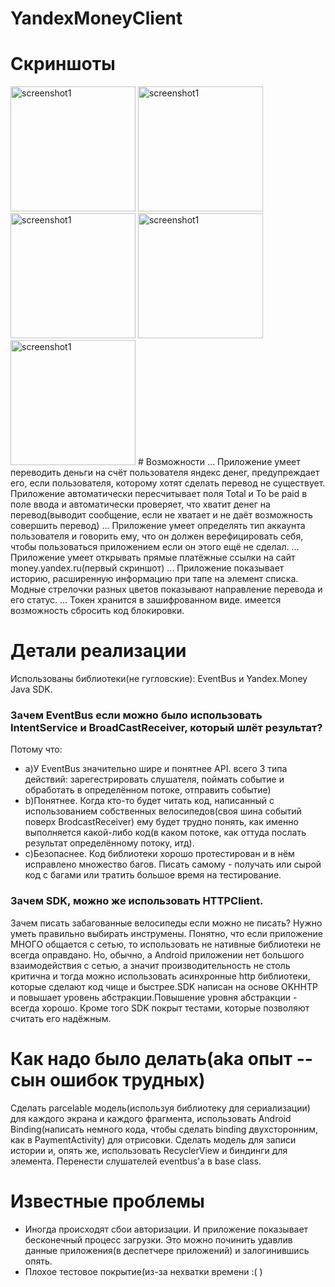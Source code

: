# YandexMoneyClient

# Скриншоты
<img src="https://raw.github.com/KirillTim/YandexMoneyClient/master/screenshots/2015-09-29 21.37.03.png" alt="screenshot1" width="200">
<img src="https://raw.github.com/KirillTim/YandexMoneyClient/master/screenshots/2015-09-29 21.39.23.png" alt="screenshot1" width="200">
<img src="https://raw.github.com/KirillTim/YandexMoneyClient/master/screenshots/2015-09-29 21.40.56.png" alt="screenshot1" width="200">
<img src="https://raw.github.com/KirillTim/YandexMoneyClient/master/screenshots/2015-09-29 21.41.39.png" alt="screenshot1" width="200">
<img src="https://raw.github.com/KirillTim/YandexMoneyClient/master/screenshots/2015-09-29 21.41.53.png" alt="screenshot1" width="200">
# Возможности
... Приложение умеет переводить деньги на счёт пользователя яндекс денег, предупреждает его, если пользователя, которому хотят сделать перевод не существует. Приложение автоматически пересчитывает поля Total и To be paid в поле ввода и автоматически проверяет, что хватит денег на перевод(выводит сообщение, если не хватает и не даёт возможность совершить перевод)
... Приложение умеет определять тип аккаунта пользователя и говорить ему, что он должен верефицировать себя, чтобы пользоваться приложением если он этого ещё не сделал.
... Приложение умеет открывать прямые платёжные ссылки на сайт money.yandex.ru(первый скриншот)
... Приложение показывает историю, расширенную информацию при тапе на элемент списка. Модные стрелочки разных цветов показывают направление перевода и его статус.
... Токен хранится в зашифрованном виде. имеется возможность сбросить код блокировки.

# Детали реализации
Использованы библиотеки(не гугловские): EventBus и Yandex.Money Java SDK.
### Зачем EventBus если можно было использовать IntentService и BroadCastReceiver, который шлёт результат? 
Потому что:
* a)У EventBus значительно шире и понятнее API. всего 3 типа действий: зарегестрировать слушателя, поймать событие и обработать в определённом потоке, отправить событие)
* b)Понятнее. Когда кто-то будет читать код, написанный с использованием собственных велосипедов(своя шина событий поверх BrodcastReceiver) ему будет трудно понять, как именно выполняется какой-либо код(в каком потоке, как оттуда послать результат определённому потоку, итд). 
* с)Безопаснее. Код библиотеки хорошо протестирован и в нём исправлено множество багов. Писать самому - получать или сырой код с багами или тратить большое время на тестирование.
### Зачем SDK, можно же использовать HTTPClient.
Зачем писать забагованные велосипеды если можно не писать? Нужно уметь правильно выбирать инструмены. Понятно, что если приложение МНОГО общается с сетью, то использовать не нативные библиотеки не всегда оправдано. Но, обычно, а Android приложении нет большого взаимодействия с сетью, а значит производительность не столь критична и тогда можно использовать асинхронные http библиотеки, которые сделают код чище и быстрее.SDK написан на основе OKHHTP и повышает уровень абстракции.Повышение уровня абстракции - всегда хорошо. Кроме того SDK покрыт тестами, которые позволяют считать его надёжным.
# Как надо было делать(aka опыт -- сын ошибок трудных)
Сделать parcelable модель(используя библиотеку для сериализации) для каждого экрана и каждого фрагмента, использовать Android Binding(написать немного кода, чтобы сделать binding двухсторонним, как в PaymentActivity) для отрисовки. Сделать модель для записи истории и, опять же, использовать RecyclerView и биндинги для элемента. Перенести слушателей eventbus'a в base class.

# Известные проблемы
* Иногда происходят сбои авторизации. И приложение показывает бесконечный процесс загрузки. Это можно починить удавлив данные приложения(в деспетчере приложений) и залогинившись опять.
* Плохое тестовое покрытие(из-за нехватки времени :( )
